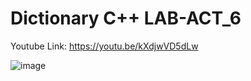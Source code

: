 # Dictionary C++ LAB-ACT_6

Youtube Link: https://youtu.be/kXdjwVD5dLw

![image](https://github.com/user-attachments/assets/31f1f8cb-23e3-4f69-a7f3-ae75f0d623d1)

